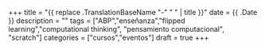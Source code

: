 +++
title = "{{ replace .TranslationBaseName "-" " " | title }}"
date = {{ .Date }}
description = ""
tags = ["ABP","enseñanza","flipped learning","computational thinking", "pensamiento computacional", "scratch"]
categories = ["cursos","eventos"]
draft = true
+++
